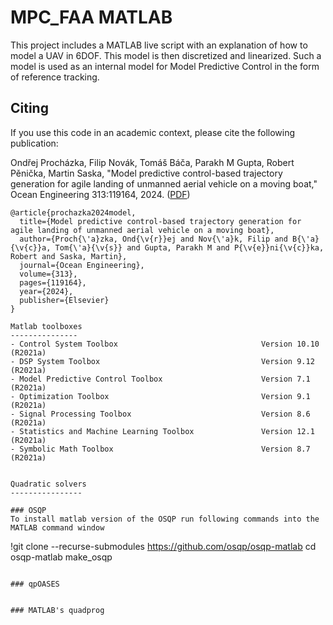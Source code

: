 MPC_FAA MATLAB
==========

This project includes a MATLAB live script with an explanation of how to model a UAV in 6DOF. 
This model is then discretized and linearized. Such a model is used as an internal model for Model Predictive Control in the form of reference tracking. 

## Citing
If you use this code in an academic context, please cite the following publication:

Ondřej Procházka, Filip Novák, Tomáš Báča, Parakh M Gupta, Robert Pěnička, Martin Saska, "Model predictive control-based trajectory generation for agile landing of unmanned aerial vehicle on a moving boat," Ocean Engineering 313:119164, 2024. ([PDF](https://www.sciencedirect.com/science/article/pii/S0029801824025022))

```
@article{prochazka2024model,
  title={Model predictive control-based trajectory generation for agile landing of unmanned aerial vehicle on a moving boat},
  author={Proch{\'a}zka, Ond{\v{r}}ej and Nov{\'a}k, Filip and B{\'a}{\v{c}}a, Tom{\'a}{\v{s}} and Gupta, Parakh M and P{\v{e}}ni{\v{c}}ka, Robert and Saska, Martin},
  journal={Ocean Engineering},
  volume={313},
  pages={119164},
  year={2024},
  publisher={Elsevier}
}

Matlab toolboxes
---------------
- Control System Toolbox                                Version 10.10       (R2021a)
- DSP System Toolbox                                    Version 9.12        (R2021a)
- Model Predictive Control Toolbox                      Version 7.1         (R2021a)
- Optimization Toolbox                                  Version 9.1         (R2021a)
- Signal Processing Toolbox                             Version 8.6         (R2021a)
- Statistics and Machine Learning Toolbox               Version 12.1        (R2021a)
- Symbolic Math Toolbox                                 Version 8.7         (R2021a)


Quadratic solvers
----------------

### OSQP
To install matlab version of the OSQP run following commands into the MATLAB command window
```
!git clone --recurse-submodules https://github.com/osqp/osqp-matlab
cd osqp-matlab
make_osqp
```

### qpOASES


### MATLAB's quadprog
